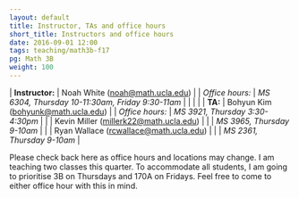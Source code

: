 ```yaml
---
layout: default
title: Instructor, TAs and office hours
short_title: Instructors and office hours
date: 2016-09-01 12:00
tags: teaching/math3b-f17
pg: Math 3B
weight: 100
---
```




| __Instructor:__ | Noah White (<a href="mailto:noah@math.ucla.edu">noah@math.ucla.edu</a>)              |
| _Office hours:_ | _MS 6304, Thursday 10-11:30am, Friday 9:30-11am_                                     |
|                 |                                                                                      |
| __TA:__         | Bohyun Kim (<a href="mailto:bohyunk@math.ucla.edu">bohyunk@math.ucla.edu</a>)        |
| _Office hours:_ | _MS 3921, Thursday 3:30-4:30pm_                                                      |
|                 | Kevin Miller (<a href="mailto:millerk22@math.ucla.edu">millerk22@math.ucla.edu</a>)  |
|                 | _MS 3965, Thursday 9-10am_                                                           |
|                 | Ryan Wallace (<a href="mailto:rcwallace@math.ucla.edu">rcwallace@math.ucla.edu</a>)  |
|                 | _MS 2361, Thursday 9-10am_                                                           |


Please check back here as office hours and locations may change. I am teaching two classes this quarter. To accommodate all students, I am going to prioritise 3B on Thursdays and 170A on Fridays. Feel free to come to either office hour with this in mind.
